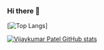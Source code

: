 ### Hi there 👋

<!--
**vijay-k-patel/vijay-k-patel** is a ✨ _special_ ✨ repository because its `README.md` (this file) appears on your GitHub profile.

Here are some ideas to get you started:

- 🔭 I’m currently working on ...
- 🌱 I’m currently learning ...
- 👯 I’m looking to collaborate on ...
- 🤔 I’m looking for help with ...
- 💬 Ask me about ...
- 📫 How to reach me: ...
- 😄 Pronouns: ...
- ⚡ Fun fact: ...
-->

[![Top Langs](https://github-readme-stats.vercel.app/api?username=vijay-k-patel&theme=algolia&show_icons=true)]

[![Vijaykumar Patel GitHub stats](https://github-readme-stats.vercel.app/api/top-langs?username=vijay-k-patel&hide=html,scss,stylus,blade,jupyter%20notebook,python,css,shell,batchfile,dockerfile,typescript&theme=algolia&show_icons=true)](https://github.com/vijay-k-patel)
